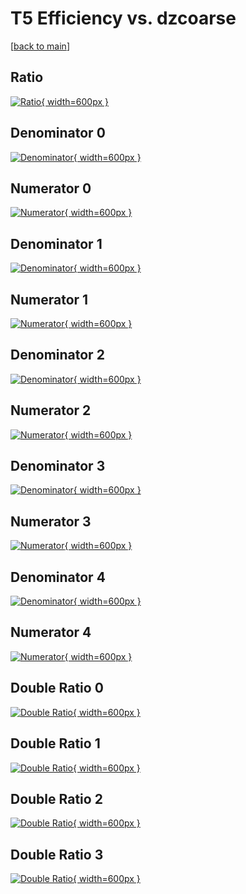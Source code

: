 # T5 Efficiency vs. dzcoarse

[[back to main](./)]



## Ratio

[![Ratio](../mtv/var/T5_base_13_1_eff_dzcoarse.png){ width=600px }](../mtv/var/T5_base_13_1_eff_dzcoarse.pdf)

## Denominator 0

[![Denominator](../mtv/den/T5_base_13_1_eff_dzcoarse_den0.png){ width=600px }](../mtv/den/T5_base_13_1_eff_dzcoarse_den0.pdf)

## Numerator 0

[![Numerator](../mtv/num/T5_base_13_1_eff_dzcoarse_num0.png){ width=600px }](../mtv/num/T5_base_13_1_eff_dzcoarse_num0.pdf)

## Denominator 1

[![Denominator](../mtv/den/T5_base_13_1_eff_dzcoarse_den1.png){ width=600px }](../mtv/den/T5_base_13_1_eff_dzcoarse_den1.pdf)

## Numerator 1

[![Numerator](../mtv/num/T5_base_13_1_eff_dzcoarse_num1.png){ width=600px }](../mtv/num/T5_base_13_1_eff_dzcoarse_num1.pdf)

## Denominator 2

[![Denominator](../mtv/den/T5_base_13_1_eff_dzcoarse_den2.png){ width=600px }](../mtv/den/T5_base_13_1_eff_dzcoarse_den2.pdf)

## Numerator 2

[![Numerator](../mtv/num/T5_base_13_1_eff_dzcoarse_num2.png){ width=600px }](../mtv/num/T5_base_13_1_eff_dzcoarse_num2.pdf)

## Denominator 3

[![Denominator](../mtv/den/T5_base_13_1_eff_dzcoarse_den3.png){ width=600px }](../mtv/den/T5_base_13_1_eff_dzcoarse_den3.pdf)

## Numerator 3

[![Numerator](../mtv/num/T5_base_13_1_eff_dzcoarse_num3.png){ width=600px }](../mtv/num/T5_base_13_1_eff_dzcoarse_num3.pdf)

## Denominator 4

[![Denominator](../mtv/den/T5_base_13_1_eff_dzcoarse_den4.png){ width=600px }](../mtv/den/T5_base_13_1_eff_dzcoarse_den4.pdf)

## Numerator 4

[![Numerator](../mtv/num/T5_base_13_1_eff_dzcoarse_num4.png){ width=600px }](../mtv/num/T5_base_13_1_eff_dzcoarse_num4.pdf)

## Double Ratio 0

[![Double Ratio](../mtv/ratio/T5_base_13_1_eff_dzcoarse_ratio0.png){ width=600px }](../mtv/ratio/T5_base_13_1_eff_dzcoarse_ratio0.pdf)

## Double Ratio 1

[![Double Ratio](../mtv/ratio/T5_base_13_1_eff_dzcoarse_ratio1.png){ width=600px }](../mtv/ratio/T5_base_13_1_eff_dzcoarse_ratio1.pdf)

## Double Ratio 2

[![Double Ratio](../mtv/ratio/T5_base_13_1_eff_dzcoarse_ratio2.png){ width=600px }](../mtv/ratio/T5_base_13_1_eff_dzcoarse_ratio2.pdf)

## Double Ratio 3

[![Double Ratio](../mtv/ratio/T5_base_13_1_eff_dzcoarse_ratio3.png){ width=600px }](../mtv/ratio/T5_base_13_1_eff_dzcoarse_ratio3.pdf)

